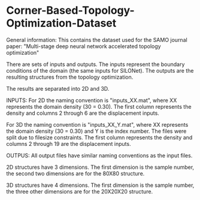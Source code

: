 # Corner-Based-Topology-Optimization-Dataset

General information:
This contains the dataset used for the SAMO journal paper: "Multi-stage deep neural network accelerated topology optimization"

There are sets of inputs and outputs. The inputs represent the boundary conditions of the domain (the same inputs for SILONet). The outputs are the resulting structures from the topology optimization.

The results are separated into 2D and 3D.


INPUTS:
For 2D the naming convention is "inputs_XX.mat", where XX represents the domain density (30 = 0.30). The first column represents the density and columns 2 through 6 are the displacement inputs.

For 3D the naming convention is "inputs_XX_Y.mat", where XX represents the domain density (30 = 0.30) and Y is the index number. The files were split due to filesize constraints.
The first column represents the density and columns 2 through 19 are the displacement inputs.


OUTPUS:
All output files have similar naming conventions as the input files.

2D structures have 3 dimensions. The first dimension is the sample number, the second two dimensions are for the 80X80 structure.

3D structures have 4 dimensions. The first dimension is the sample number, the three other dimensions are for the 20X20X20 structure.
